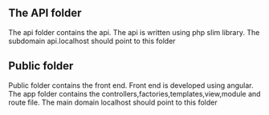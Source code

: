 ## The API folder
The api folder contains the api. The api is written  using php slim library.
The subdomain api.localhost should point to this folder

## Public folder
Public folder contains the front end. Front end is developed using angular.
The app folder contains the controllers,factories,templates,view,module and route file.
The main domain localhost should point to this folder